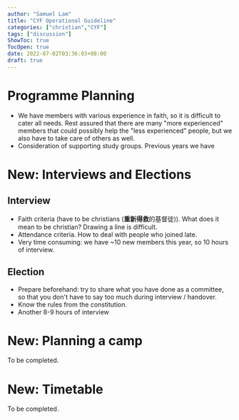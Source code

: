 ```yaml
---
author: "Samuel Lam"
title: "CYF Operational Guideline"
categories: ["christian","CYF"]
tags: ["discussion"]
ShowToc: true
TocOpen: true
date: 2022-07-02T03:36:03+08:00
draft: true
---
```


# Programme Planning
- We have members with various experience in faith, so it is difficult to cater all needs. Rest assured that there are many "more experienced" members that could possibly help the "less experienced" people, but we also have to take care of others as well.
- Consideration of supporting study groups. Previous years we have 

# New: Interviews and Elections
## Interview
- Faith criteria (have to be christians (**重新得救**的基督徒)). What does it mean to be christian? Drawing a line is difficult.
- Attendance criteria. How to deal with people who joined late.
- Very time consuming: we have ~10 new members this year, so 10 hours of interview.

## Election
- Prepare beforehand: try to share what you have done as a committee, so that you don't have to say too much during interview / handover. 
- Know the rules from the constitution.
- Another 8-9 hours of interview

# New: Planning a camp
To be completed.

# New: Timetable
To be completed.